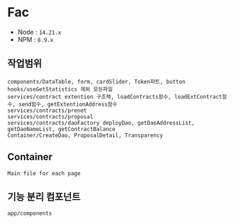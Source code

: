 # Fac
- Node : `14.21.x`
- NPM : `8.9.x`

## 작업범위
```
components/DataTable, form, cardSlider, Token파트, button
hooks/useGetStatistics 제외 모든파일
services/contract extention 구조체, loadContracts함수, loadExtContract함수, send함수, getExtentionAddress함수
services/contracts/prenet
services/contracts/proposal
services/contracts/daoFactory deployDao, getDaoAddressList, getDaoNameList, getContractBalance
Container/CreateDao, ProposalDetail, Transparency

```

## Container
```
Main file for each page
```
## 기능 분리 컴포넌트 
```
app/components
```
